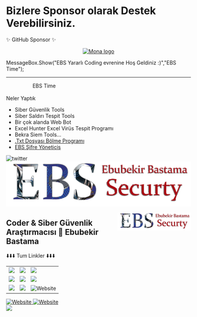 # Bizlere Sponsor olarak Destek Verebilirsiniz.

✨ GitHub Sponsor ✨
<p align="center" dir="auto">
	<a target="_blank" rel="noopener noreferrer nofollow" href="https://github.com/sponsors/ebubekirbastama">
  <img src="https://camo.githubusercontent.com/dec0683928f7db306904f8ea2e7c0d81ca83800fe09fcd5ac792c962eaee02dc/68747470733a2f2f6769746875622e6769746875626173736574732e636f6d2f696d616765732f6d6f64756c65732f736974652f73706f6e736f72732f6c6f676f2d6d6f6e612e737667" height="200" width="200" alt="Mona logo" data-canonical-src="https://github.githubassets.com/images/modules/site/sponsors/logo-mona.svg" style="max-width: 100%;"></a>
</p>

MessageBox.Show("EBS Yararlı Coding evrenine Hoş Geldiniz :)","EBS Time");
<hr>
<marquee direction=right>EBS Time</marquee>
<p>Neler Yaptık <p/>
<ul class="container float">
  <li class="item float-item">Siber Güvenlik Tools</li>
  <li class="item float-item">Siber Saldırı Tespit Tools</li>
  <li class="item float-item">Bir çok alanda Web Bot</li>
  <li class="item float-item">Excel Hunter Excel Virüs Tespit Programı</li>
  <li class="item float-item">Bekra Siem Tools...</li>
  <li class="item float-item"><a href="https://github.com/ebubekirbastama/TexttxtDosyasi-Bolme-Programi">.Txt  Dosyası Bölme Programı</a> </li>
  <li class="item float-item"><a href="https://github.com/ebubekirbastama/EBSSifreYoneticisi">EBS Şifre Yöneticis</a></li>
</ul>

![twitter](https://user-images.githubusercontent.com/12575603/137198748-316f90dc-27e2-48c8-899e-46a5da82b136.png)
![twitter](https://raw.githubusercontent.com/ebubekirbastama/ebubekirbastama/main/linkedin.png)

<img align="right" alt="avatar" width="200" src="https://raw.githubusercontent.com/ebubekirbastama/ebubekirbastama/main/linkedin.png"> 



## Coder & Siber Güvenlik Araştırmacısı 👋  Ebubekir Bastama



<table class="center">
<tr> 
          ⬇️⬇️⬇️ Tum Linkler ⬇️⬇️⬇️
 </tr>
<tr>
  <td>
    <a href="https://www.youtube.com/@ebubekiryazilim">
<img src="https://img.shields.io/badge/YouTube-FF0000?style=for-the-badge&logo=youtube&logoColor=white">
</a> 
<td>
  <a href="https://twitch.tv/ebubekirbastama">
<img src="https://img.shields.io/badge/Twitch-9146FF?style=for-the-badge&logo=twitch&logoColor=white">
</a>
<td>
  <a href="https://discord.gg/yNSSzeYA">
<img src="https://img.shields.io/badge/Discord-7289DA?style=for-the-badge&logo=discord&logoColor=white">
  </a> </tr>
  <tr>
<td>
  <a href="https://instagram.com/ebubekirbastama">
<img src="https://img.shields.io/badge/Instagram-E4405F?style=for-the-badge&logo=instagram&logoColor=white">
</a> 
<td>
  <a href="https://twitter.com/ebubekirstt">
<img src="https://img.shields.io/badge/Twitter-1DA1F2?style=for-the-badge&logo=twitter&logoColor=white">
</a>
<td>
  <a href="https://github.com/ebubekirbastama">
<img src="https://img.shields.io/badge/GitHub-100000?style=for-the-badge&logo=github&logoColor=white">
  </a> 
  </tr>
  <tr>
<td>
<a href="https://instagram.com/csharpegitimi">
<img src="https://img.shields.io/badge/Instagram-E4405F?style=for-the-badge&logo=instagram&logoColor=white">
</a> 
</td>
<td>
 <a href="https://www.linkedin.com/in/ebubekirbastama/">
<img src="https://img.shields.io/badge/LinkedIn-0077B5?style=for-the-badge&logo=linkedin&logoColor=white">
</a> 
<td>
  <a href="https://www.ebubekirbastama.com.tr"></a>
<img alt="Website" src="https://img.shields.io/website?down_color=red&down_message=Web%20Site%20%C4%B0%C3%A7in%20T%C4%B1klay%C4%B1n%C4%B1z&style=for-the-badge&up_color=orang&up_message=ebubekirbastama&url=https%3A%2F%2Fwww.ebubekirbastama.com">
</td>
  </tr>
</table>
<td>
  <a href="https://www.ebubekirbastama.com.tr">
<img alt="Website" src="https://img.shields.io/website?down_color=red&down_message=Web%20Site%20%C4%B0%C3%A7in%20T%C4%B1klay%C4%B1n%C4%B1z&style=for-the-badge&up_color=orang&up_message=ebubekirbastama.com.tr&url=https%3A%2F%2Fwww.ebubekirbastama.com">
</td>
<td>
  <a href="https://www.pinti.uygunver.com">
<img alt="Website" src="https://img.shields.io/website?down_color=red&down_message=Web%20Site%20%C4%B0%C3%A7in%20T%C4%B1klay%C4%B1n%C4%B1z&style=for-the-badge&up_color=red&up_message=Uygunver&url=https%3A%2F%2Fwww.ebubekirbastama.com">
</td>
  <br/>
<img align="left" src="https://github-readme-stats.vercel.app/api?username=ebubekirbastama&theme=blue-green">
